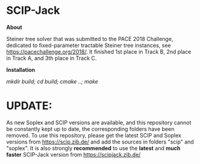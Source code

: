 # SCIP-Jack

**About**

Steiner tree solver that was submitted to the PACE 2018 Challenge, dedicated to fixed-parameter tractable Steiner tree instances, see
https://pacechallenge.org/2018/. It finished 1st place in Track B, 2nd place in Track A, and 3th place in Track C.


**Installation**

*mkdir build;
cd build;
cmake ..; 
make*

# UPDATE:

As new Soplex and SCIP versions are available, and this repository cannot be constantly kept up to date, the corresponding folders 
have been removed. To use this repository, please get the latest SCIP and Soplex versions from https://scip.zib.de/ and add the sources in folders "scip" and "soplex". It is also strongly **recommended** to use the **latest** and **much faster** SCIP-Jack version from https://scipjack.zib.de/
